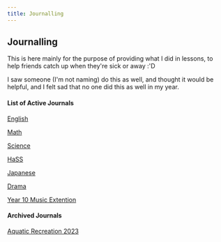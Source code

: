 ```yaml
---
title: Journalling
---
```


<body>
  <h2>
      Journalling
  </h2>
  <p>This is here mainly for the purpose of providing what I did in lessons, to help friends catch up when they're sick or away :'D</p>
  <p>I saw someone (I'm not naming) do this as well, and thought it would be helpful, and I felt sad that no one did this as well in my year.</p>

  <h4>List of Active Journals</h4>
  <p><a href="https://shan-mei.github.io/shanmeis-notes/journalling/english.html">English</a><p>
  <p><a href="https://shan-mei.github.io/shanmeis-notes/journalling/math.html">Math</a><p>
  <p><a href="https://shan-mei.github.io/shanmeis-notes/journalling/science.html">Science</a><p>
  <p><a href="https://shan-mei.github.io/shanmeis-notes/journalling/hass.html">HaSS</a><p>
  <p><a href="https://shan-mei.github.io/shanmeis-notes/journalling/japanese.html">Japanese</a><p>
  <p><a href="https://shanmeis-notes.toomwn.xyz/journalling/drama.html">Drama</a><p>
  <p><a href="https://shan-mei.github.io/shanmeis-notes/journalling/y10-musext.html">Year 10 Music Extention</a><p>
  <h4>Archived Journals</h4>
  <p><a href="https://shanmeis-notes.toomwn.xyz/journalling/archive/aqu-rec-2023.html">Aquatic Recreation 2023</p>
